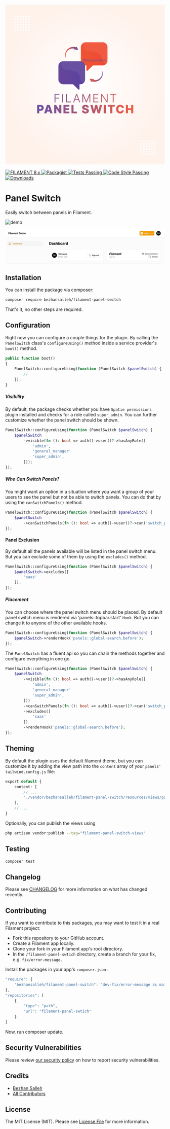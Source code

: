 <a href="https://github.com/bezhansalleh/filament-panel-switch" class="filament-hidden">

![Panel Switch](./art/banner.jpg?raw=true "Panel Switch")
</a>

<p align="left">
    <a href="https://filamentphp.com/docs/3.x/panels/installation">
        <img alt="FILAMENT 8.x" src="https://img.shields.io/badge/FILAMENT-3.x-EBB304?style=for-the-badge">
    </a>
    <a href="https://packagist.org/packages/bezhansalleh/filament-panel-switch">
        <img alt="Packagist" src="https://img.shields.io/packagist/v/bezhansalleh/filament-panel-switch.svg?style=for-the-badge&logo=packagist">
    </a>
    <a href="https://github.com/bezhansalleh/filament-panel-switch/actions?query=workflow%3Arun-tests+branch%3Amain" class="filament-hidden">
        <img alt="Tests Passing" src="https://img.shields.io/github/actions/workflow/status/bezhansalleh/filament-panel-switch/run-tests.yml?style=for-the-badge&logo=github&label=tests">
    </a>
    <a href="https://github.com/bezhansalleh/filament-panel-switch/actions?query=workflow%3A"Check+%26+fix+styling"+branch%3Amain" class="filament-hidden">
        <img alt="Code Style Passing" src="https://img.shields.io/github/actions/workflow/status/bezhansalleh/filament-panel-switch/run-laravel-pint.yml?style=for-the-badge&logo=github&label=code%20style">
    </a>

<a href="https://packagist.org/packages/bezhansalleh/filament-panel-switch">
    <img alt="Downloads" src="https://img.shields.io/packagist/dt/bezhansalleh/filament-panel-switch.svg?style=for-the-badge" >
    </a>
</p>

# Panel Switch
Easily switch between panels in Filament.

![demo](https://github.com/bezhanSalleh/filament-panel-switch/assets/10007504/f084abc1-de48-4891-b7a7-be46762b8319)
    
![Preview](./art/demo.gif) 


## Installation

You can install the package via composer:

```bash
composer require bezhansalleh/filament-panel-switch
```
That's it, no other steps are required.
## Configuration
Right now you can configure a couple things for the plugin. By calling the `PanelSwitch` class's `configureUsing()` method inside a service provider's `boot()` method.
```php
public function boot()
{
    PanelSwitch::configureUsing(function (PanelSwitch $panelSwitch) {
        //
    });
}
```

##### Visibility
By default, the package checks whether you have `Spatie permissions` plugin installed and checks for a role called `super_admin`. You can further customize whether the panel switch should be shown.

```php
PanelSwitch::configureUsing(function (PanelSwitch $panelSwitch) {
    $panelSwitch
        ->visible(fn (): bool => auth()->user()?->hasAnyRole([
            'admin',
            'general_manager'
            'super_admin',
        ]));
});
```

##### Who Can Switch Panels?
You might want an option in a situation where you want a group of your users to see the panel but not be able to switch panels. You can do that by using the `canSwitchPanels()` method.

```php
PanelSwitch::configureUsing(function (PanelSwitch $panelSwitch) {
    $panelSwitch
        ->canSwitchPanels(fn (): bool => auth()->user()?->can('switch_panels'));
});
```

#### Panel Exclusion
By default all the panels available will be listed in the panel switch menu. But you can exclude some of them by using the `excludes()` method.

```php
PanelSwitch::configureUsing(function (PanelSwitch $panelSwitch) {
    $panelSwitch->excludes([
        'saas'
    ]);
});
```

##### Placement
You can choose where the panel switch menu should be placed. By default panel switch menu is rendered via 'panels::topbar.start' `Hook`. But you can change it to anyone of the other available hooks.
```php
PanelSwitch::configureUsing(function (PanelSwitch $panelSwitch) {
    $panelSwitch->renderHook('panels::global-search.before');
});
```

The `PanelSwitch` has a fluent api so you can chain the methods together and configure everything in one go.

```php
PanelSwitch::configureUsing(function (PanelSwitch $panelSwitch) {
    $panelSwitch
        ->visible(fn (): bool => auth()->user()?->hasAnyRole([
            'admin',
            'general_manager'
            'super_admin',
        ]))
        ->canSwitchPanels(fn (): bool => auth()->user()?->can('switch_panels'))
        ->excludes([
            'saas'
        ])
        ->renderHook('panels::global-search.before');
});
```
## Theming
By default the plugin uses the default filament theme, but you can customize it by adding the view path into the `content` array of your `panels'` `tailwind.config.js` file:

```php
export default {
    content: [
        // ...
        './vendor/bezhansalleh/filament-panel-switch/resources/views/panel-switch-menu.blade.php',
    ],
    // ...
}
```

Optionally, you can publish the views using

```bash
php artisan vendor:publish --tag="filament-panel-switch-views"
```
## Testing

```bash
composer test
```

## Changelog

Please see [CHANGELOG](CHANGELOG.md) for more information on what has changed recently.

## Contributing

If you want to contribute to this packages, you may want to test it in a real Filament project:

* Fork this repository to your GitHub account.
* Create a Filament app locally.
* Clone your fork in your Filament app's root directory.
* In the `/filament-panel-swtich` directory, create a branch for your fix, e.g. `fix/error-message.`
  
Install the packages in your app's `composer.json:`

```php
"require": {
    "bezhansalleh/filament-panel-switch": "dev-fix/error-message as main-dev",
},
"repositories": [
    {
        "type": "path",
        "url": "filament-panel-swtich"
    }
]
```
Now, run composer update.

## Security Vulnerabilities

Please review [our security policy](../../security/policy) on how to report security vulnerabilities.

## Credits

- [Bezhan Salleh](https://github.com/bezhanSalleh)
- [All Contributors](../../contributors)

## License

The MIT License (MIT). Please see [License File](LICENSE.md) for more information.
